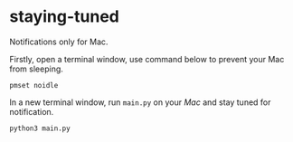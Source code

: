 # staying-tuned

Notifications only for Mac.

Firstly, open a terminal window, use command below to prevent your Mac from sleeping.

```shell
pmset noidle
```

In a new terminal window, run `main.py` on your *Mac* and stay tuned for notification.

```shell
python3 main.py
```

